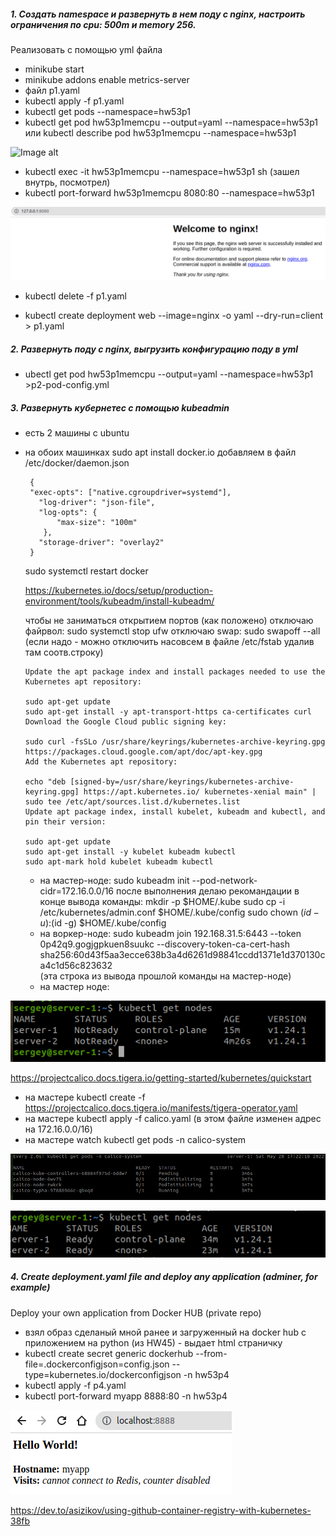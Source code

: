 ##### 1. Создать namespace и развернуть в нем поду с nginx, настроить ограничения по cpu: 500m и memory 256. 
Реализовать с помощью yml файла

- minikube start
- minikube addons enable metrics-server
- файл p1.yaml
- kubectl apply -f p1.yaml
- kubectl get pods --namespace=hw53p1
- kubectl get pod hw53p1memcpu  --output=yaml --namespace=hw53p1
  или kubectl describe pod hw53p1memcpu  --namespace=hw53p1

![Image alt](./HW53-Kubernetes/HW53/screenshot-hw53-p1-1.png)

- kubectl exec -it hw53p1memcpu --namespace=hw53p1 sh (зашел внутрь, посмотрел)
- kubectl port-forward hw53p1memcpu 8080:80 --namespace=hw53p1

![N|Solid](https://github.com/serwol2/DOS-07/blob/HW53-Kubernetes/HW53/screenshot-hw53-p1-2.png)

- kubectl delete -f p1.yaml

- kubectl create deployment web --image=nginx -o yaml --dry-run=client > p1.yaml

##### 2. Развернуть поду с nginx, выгрузить конфигурацию поду в yml

- ubectl get pod hw53p1memcpu  --output=yaml --namespace=hw53p1 >p2-pod-config.yml

##### 3. Развернуть кубернетес с помощью kubeadmin

- есть 2 машины с ubuntu
- на обоих машинках 
     sudo apt install docker.io
     добавляем в файл  /etc/docker/daemon.json

       {
       "exec-opts": ["native.cgroupdriver=systemd"],
	     "log-driver": "json-file",
	     "log-opts": {
  		     "max-size": "100m"
	      },
	     "storage-driver": "overlay2"
       }

     sudo systemctl restart docker
     
     https://kubernetes.io/docs/setup/production-environment/tools/kubeadm/install-kubeadm/

     чтобы не заниматься открытием портов (как положено) отключаю файрвол: sudo systemctl stop ufw
     отключаю swap: sudo swapoff --all   (если надо - можно отключить насовсем в файле /etc/fstab удалив там соотв.строку)

      Update the apt package index and install packages needed to use the Kubernetes apt repository:

      sudo apt-get update
      sudo apt-get install -y apt-transport-https ca-certificates curl
      Download the Google Cloud public signing key:

      sudo curl -fsSLo /usr/share/keyrings/kubernetes-archive-keyring.gpg https://packages.cloud.google.com/apt/doc/apt-key.gpg
      Add the Kubernetes apt repository:

      echo "deb [signed-by=/usr/share/keyrings/kubernetes-archive-keyring.gpg] https://apt.kubernetes.io/ kubernetes-xenial main" | sudo tee /etc/apt/sources.list.d/kubernetes.list
      Update apt package index, install kubelet, kubeadm and kubectl, and pin their version:

      sudo apt-get update
      sudo apt-get install -y kubelet kubeadm kubectl
      sudo apt-mark hold kubelet kubeadm kubectl
  - на мастер-ноде: sudo kubeadm init --pod-network-cidr=172.16.0.0/16
    после выполнения делаю рекомандации в конце вывода команды:
          mkdir -p $HOME/.kube
          sudo cp -i /etc/kubernetes/admin.conf $HOME/.kube/config
          sudo chown $(id -u):$(id -g) $HOME/.kube/config
  - на воркер-ноде: sudo kubeadm join 192.168.31.5:6443 --token 0p42q9.gogjgpkuen8suukc --discovery-token-ca-cert-hash sha256:60d43f5aa3ecce638b3a4d6261d98841ccdd1371e1d370130ca4c1d56c823632   
  (эта строка из вывода прошлой команды на мастер-ноде)
  - на мастер ноде:
  
 ![N|Solid](https://github.com/serwol2/DOS-07/blob/HW53-Kubernetes/HW53/screenshot-hw53-p3-1-.png)


  https://projectcalico.docs.tigera.io/getting-started/kubernetes/quickstart

- на мастере kubectl create -f https://projectcalico.docs.tigera.io/manifests/tigera-operator.yaml
- на мастере kubectl apply -f calico.yaml  (в этом файле изменен адрес на 172.16.0.0/16)
- на мастере watch kubectl get pods -n calico-system

![N|Solid](https://github.com/serwol2/DOS-07/blob/HW53-Kubernetes/HW53/screenshot-hw53-p3-2-.png)

![N|Solid](https://github.com/serwol2/DOS-07/blob/HW53-Kubernetes/HW53/screenshot-hw53-p3-3-.png)

##### 4. Create deployment.yaml file and deploy any application (adminer, for example)
Deploy your own application from Docker HUB (private repo)

- взял образ сделаный мной ранее и загруженный на docker hub c приложением на python (из HW45) - выдает html страничку
- kubectl create secret generic dockerhub --from-file=.dockerconfigjson=config.json  --type=kubernetes.io/dockerconfigjson -n hw53p4
- kubectl  apply -f p4.yaml
- kubectl port-forward myapp 8888:80 -n hw53p4

![N|Solid](https://github.com/serwol2/DOS-07/blob/HW53-Kubernetes/HW53/screenshot-hw53-p1-4.png)


https://dev.to/asizikov/using-github-container-registry-with-kubernetes-38fb
